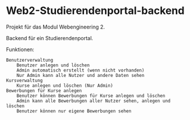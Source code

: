 # Web2-Studierendenportal-backend

Projekt für das Modul Webengineering 2.

Backend für ein Studierendenportal.

Funktionen:

    Benutzerverwaltung
        Benutzer anlegen und löschen
        Admin automatisch erstellt (wenn nicht vorhanden)
        Nur Admin kann alle Nutzer und andere Daten sehen
    Kursverwaltung
        Kurse anlegen und löschen (Nur Admin)
    Bewerbungen für Kurse anlegen
        Benutzer können Bewerbungen für Kurse anlegen und löschen
        Admin kann alle Bewerbungen aller Nutzer sehen, anlegen und löschen
        Benutzer können nur eigene Bewerbungen sehen

